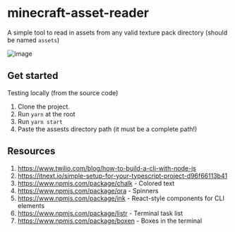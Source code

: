 # minecraft-asset-reader

A simple tool to read in assets from any valid texture pack directory (should be named `assets`)

![image](https://user-images.githubusercontent.com/29762984/112695623-71a47d80-8e52-11eb-999a-78c856b3fadb.png)

## Get started

Testing locally (from the source code)
1. Clone the project. 
2. Run `yarn` at the root
3. Run `yarn start`
5. Paste the assests directory path (it must be a complete path!)

## Resources
1. https://www.twilio.com/blog/how-to-build-a-cli-with-node-js
2. https://itnext.io/simple-setup-for-your-typescript-project-d96f66113b41
4. https://www.npmjs.com/package/chalk - Colored text
5. https://www.npmjs.com/package/ora - Spinners
6. https://www.npmjs.com/package/ink - React-style components for CLI elements
7. https://www.npmjs.com/package/listr - Terminal task list
8. https://www.npmjs.com/package/boxen - Boxes in the terminal
